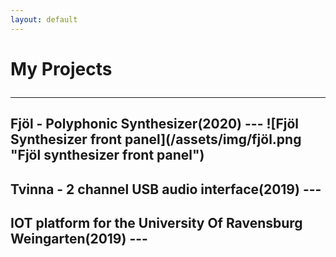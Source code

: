 ```yaml
---
layout: default
---
```

<h1> My Projects

<hr> 
<h2> Fjöl - Polyphonic Synthesizer(2020)
---
![Fjöl Synthesizer front panel](/assets/img/fjöl.png "Fjöl synthesizer front panel")

<h2> Tvinna - 2 channel USB audio interface(2019)
---


<h2> IOT platform for the University Of Ravensburg Weingarten(2019)
---

